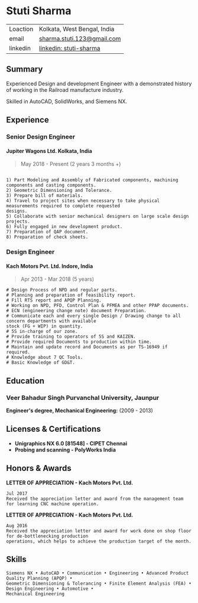 # Stuti Sharma

|          |                                                                               |
| -------- | ----------------------------------------------------------------------------- |
| Loaction | Kolkata, West Bengal, India                                                   |
| email    | sharma.stuti.123@gmail.com                                                    |
| linkedin | [linkedin: stuti-sharma](https://www.linkedin.com/in/stuti-sharma-767966122/) |

## Summary

Experienced Design and development Engineer with a demonstrated history of working in the Railroad manufacture
industry.

Skilled in AutoCAD, SolidWorks, and Siemens NX.

## Experience

### Senior Design Engineer

#### Jupiter Wagons Ltd. Kolkata, India

> May 2018 - Present (2 years 3 months +)

```text

1) Part Modeling and Assembly of Fabricated components, machining components and casting components.
2) Geometric Dimensioning and Tolerance.
3) Prepare bill of materials.
4) Travel to project sites when necessary to take physical measurements required to complete requested
designs.
5) Collaborate with senior mechanical designers on large scale design projects.
6) Fully engaged in new development product.
7) Preparation of QAP document.
8) Preparation of check sheets.
```

### Design Engineer

#### Kach Motors Pvt. Ltd. Indore, India

> Apr 2013 - Mar 2018 (5 years)

```text
# Design Process of NPD and regular parts.
# Planning and preparation of feasibility report.
# Fill RTS report and APQP Planning.
# Working on NPD, PFD, Control Plan & PFMEA and other PPAP documents.
# ECN (engineering change note) document Preparation.
# Communicate each and every single Design / Drawing change to all concern departments with available
stock (FG + WIP) in quantity.
# 5S in-charge of our zone.
# Provide training to operators of 5S and KAIZEN.
# Provide required Documents to production within time.
# Maintain and update record and Documents as per TS-16949 if required.
# Knowledge about 7 QC Tools.
# Basic Knowledge of GD&T.
```

## Education

### Veer Bahadur Singh Purvanchal University, Jaunpur

**Engineer's degree, Mechanical Engineering:** (2009 - 2013)

## Licenses & Certifications

- **Unigraphics NX 6.0 [81548] - CIPET Chennai**
- **Probing and scanning - PolyWorks India**

## Honors & Awards

**LETTER OF APPRECIATION - Kach Motors Pvt. Ltd.**

```text
Jul 2017
Received the appreciation letter and award from the management team for learning CNC machine operation.
```

**LETTER OF APPRECIATION - Kach Motors Pvt. Ltd.**

```text
Aug 2016
Received the appreciation letter and award for work done on shop floor for de-bottlenecking production
operations, which helps to achieve the production target of the month.
```

## Skills

```text
Siemens NX • AutoCAD • Communication • Engineering • Advanced Product Quality Planning (APQP) •
Geometric Dimensioning & Tolerancing • Finite Element Analysis (FEA) • Design Engineering • Automotive •
Mechanical Engineering
```
